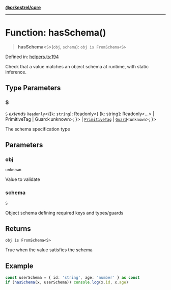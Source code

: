 [**@orkestrel/core**](../index.md)

***

# Function: hasSchema()

> **hasSchema**\<`S`\>(`obj`, `schema`): `obj is FromSchema<S>`

Defined in: [helpers.ts:194](https://github.com/orkestrel/core/blob/240d6e1612057b96fd3fc03e1415fe3917a0f212/src/helpers.ts#L194)

Check that a value matches an object schema at runtime, with static inference.

## Type Parameters

### S

`S` *extends* `Readonly`\<\{\[`k`: `string`\]: Readonly\<\{ \[k: string\]: Readonly\<...\> \| PrimitiveTag \| Guard\<unknown\>; \}\> \| [`PrimitiveTag`](../type-aliases/PrimitiveTag.md) \| [`Guard`](../type-aliases/Guard.md)\<`unknown`\>; \}\>

The schema specification type

## Parameters

### obj

`unknown`

Value to validate

### schema

`S`

Object schema defining required keys and types/guards

## Returns

`obj is FromSchema<S>`

True when the value satisfies the schema

## Example

```ts
const userSchema = { id: 'string', age: 'number' } as const
if (hasSchema(x, userSchema)) console.log(x.id, x.age)
```
